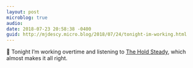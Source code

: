 ```yaml
---
layout: post
microblog: true
audio: 
date: 2018-07-23 20:58:38 -0400
guid: http://mjdescy.micro.blog/2018/07/24/tonight-im-working.html
---
```

🎵 Tonight I’m working overtime and listening to [The Hold Steady](https://itunes.apple.com/us/album/constructive-summer/1176768096?i=1176768197), which almost makes it all right.
